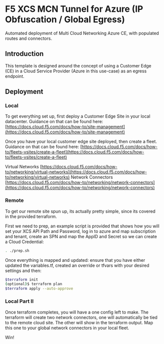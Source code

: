 # F5 XCS MCN Tunnel for Azure (IP Obfuscation / Global Egress)

Automated deployment of Multi Cloud Networking Azure CE, with populated routes and connectors.

## Introduction

This template is designed around the concept of using a Customer Edge (CE) in a Cloud Service Provider (Azure in this use-case) as an egress endpoint.

## Deployment

### Local

To get everything set up, first deploy a Customer Edge Site in your local datacenter.  Guidance on that can be found here:  [https://docs.cloud.f5.com/docs/how-to/site-management](https://docs.cloud.f5.com/docs/how-to/site-management)

Once you have your local customer edge site deployed, then create a fleet.  Guidance on that can be found here:  [https://docs.cloud.f5.com/docs/how-to/fleets-vsites/create-a-fleet](https://docs.cloud.f5.com/docs/how-to/fleets-vsites/create-a-fleet)

Virtual Networks [https://docs.cloud.f5.com/docs/how-to/networking/virtual-networks](https://docs.cloud.f5.com/docs/how-to/networking/virtual-networks)
Network Connectors [https://docs.cloud.f5.com/docs/how-to/networking/network-connectors](https://docs.cloud.f5.com/docs/how-to/networking/network-connectors)

### Remote

To get our remote site spun up, its actually pretty simple, since its covered in the provided terraform.

First we need to prep, an example script is provided that shows how you will set your XCS API Path and Password, log in to azure and map subscription and tenant, create an SPN and map the AppID and Secret so we can create a Cloud Credential:

```bash
. ./prep.sh
```

Once everything is mapped and updated: ensure that you have either updated the variables.tf, created an override or tfvars with your desired settings and then:

```bash
$terraform init
(optional)$ terraform plan
$terraform apply --auto-approve
```

### Local Part II

Once terraform completes, you will have a one config left to make.  The terraform will create two network connectors, one will automatically be tied to the remote cloud site.  The other will show in the terraform output.  Map this one to your global network connectors in your local fleet.

Win!
